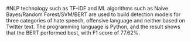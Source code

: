 #NLP technology such as TF-IDF and ML algorithms such as Naive Bayes/Random Forest/SVM/BERT are used to build detection models for three categories of hate speech, offensive language and neither based on Twitter text. The programming language is Python, and the result shows that the BERT performed best, with F1 score of 77.62%.
